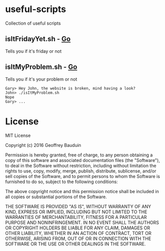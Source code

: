 # useful-scripts
Collection of useful scripts

## isItFridayYet.sh - [Go](https://github.com/lght/useful-scripts/blob/master/isItFridayYet.sh)

Tells you if it's friday or not

## isItMyProblem.sh - [Go](https://github.com/lght/useful-scripts/blob/master/isItMyProblem.sh)

Tells you if it's your problem or not

```
Gary> Hey John, the website is broken, mind having a look?
John> ./isItMyProblem.sh
Nope
Gary> ...
```

# License

MIT License

Copyright (c) 2016 Geoffrey Bauduin

Permission is hereby granted, free of charge, to any person obtaining a copy
of this software and associated documentation files (the "Software"), to deal
in the Software without restriction, including without limitation the rights
to use, copy, modify, merge, publish, distribute, sublicense, and/or sell
copies of the Software, and to permit persons to whom the Software is
furnished to do so, subject to the following conditions:

The above copyright notice and this permission notice shall be included in all
copies or substantial portions of the Software.

THE SOFTWARE IS PROVIDED "AS IS", WITHOUT WARRANTY OF ANY KIND, EXPRESS OR
IMPLIED, INCLUDING BUT NOT LIMITED TO THE WARRANTIES OF MERCHANTABILITY,
FITNESS FOR A PARTICULAR PURPOSE AND NONINFRINGEMENT. IN NO EVENT SHALL THE
AUTHORS OR COPYRIGHT HOLDERS BE LIABLE FOR ANY CLAIM, DAMAGES OR OTHER
LIABILITY, WHETHER IN AN ACTION OF CONTRACT, TORT OR OTHERWISE, ARISING FROM,
OUT OF OR IN CONNECTION WITH THE SOFTWARE OR THE USE OR OTHER DEALINGS IN THE
SOFTWARE.
